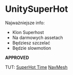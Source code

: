 # UnitySuperHot

Najważniejsze info:
* Klon Superhost
* Na darmowych assetach
* Będziesz szczelać
* Będzie slowmotion

**APPROVED** 

TUT:
[SuperHot Time](https://www.youtube.com/watch?v=85b8QT4MzT4)
[NavMesh](https://www.youtube.com/watch?v=rKGq42FMV8c)

